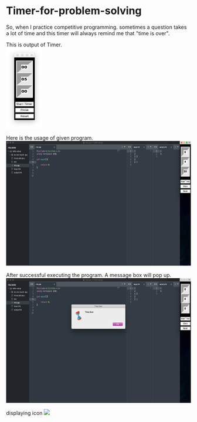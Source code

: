# Timer-for-problem-solving
So, when I practice competitive programming. sometimes a question takes a lot of time and this timer will always remind me that "time is over".
<br>

This is output of Timer.<br>
<img src="outputs/output.png" width=100 height=220>
<br>

Here is the usage of given program.<br>
<img src="outputs/usage.png" width=560 height=340>
<br>

After successful executing the program. A message box will pop up.<br>
<img src="outputs/output-usage.png" width=560 height=340>
<br>

displaying icon
<img src="outputs/timer.icns">
<br>


